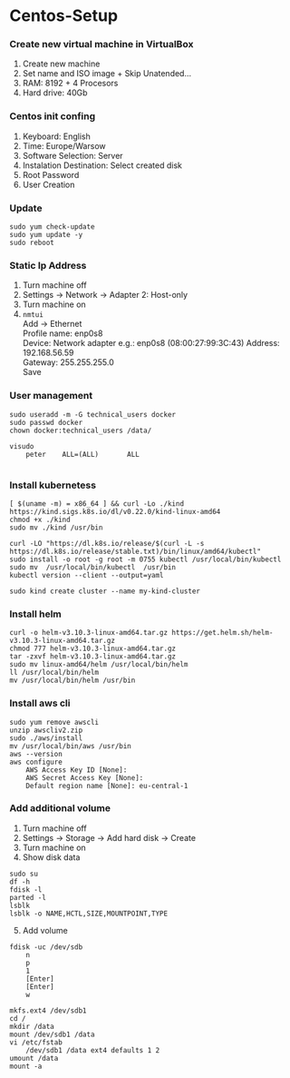 # Centos-Setup

### Create new virtual machine in VirtualBox
1. Create new machine
2. Set name and ISO image + Skip Unatended...
3. RAM: 8192 + 4 Procesors
4. Hard drive: 40Gb

### Centos init confing
1. Keyboard: English
2. Time: Europe/Warsow
3. Software Selection: Server
4. Instalation Destination: Select created disk
5. Root Password
6. User Creation

### Update
```
sudo yum check-update
sudo yum update -y
sudo reboot
```

### Static Ip Address
1. Turn machine off
2. Settings -> Network -> Adapter 2: Host-only
3. Turn machine on
4. ``` nmtui ``` <br/> 
Add -> Ethernet <br/>
Profile name: enp0s8 <br/>
Device: Network adapter e.g.: enp0s8 (08:00:27:99:3C:43)
Address: 192.168.56.59 <br/>
Gateway: 255.255.255.0 <br/>
Save <br/>


### User management
```
sudo useradd -m -G technical_users docker
sudo passwd docker
chown docker:technical_users /data/

visudo
    peter    ALL=(ALL)       ALL


```

### Install kubernetess
```
[ $(uname -m) = x86_64 ] && curl -Lo ./kind https://kind.sigs.k8s.io/dl/v0.22.0/kind-linux-amd64
chmod +x ./kind
sudo mv ./kind /usr/bin

curl -LO "https://dl.k8s.io/release/$(curl -L -s https://dl.k8s.io/release/stable.txt)/bin/linux/amd64/kubectl"
sudo install -o root -g root -m 0755 kubectl /usr/local/bin/kubectl
sudo mv  /usr/local/bin/kubectl  /usr/bin
kubectl version --client --output=yaml

sudo kind create cluster --name my-kind-cluster
```

### Install helm
```
curl -o helm-v3.10.3-linux-amd64.tar.gz https://get.helm.sh/helm-v3.10.3-linux-amd64.tar.gz
chmod 777 helm-v3.10.3-linux-amd64.tar.gz
tar -zxvf helm-v3.10.3-linux-amd64.tar.gz
sudo mv linux-amd64/helm /usr/local/bin/helm
ll /usr/local/bin/helm
mv /usr/local/bin/helm /usr/bin
```









### Install aws cli
```
sudo yum remove awscli
unzip awscliv2.zip
sudo ./aws/install
mv /usr/local/bin/aws /usr/bin
aws --version
aws configure
    AWS Access Key ID [None]: 
    AWS Secret Access Key [None]: 
    Default region name [None]: eu-central-1

```


### Add additional volume
1. Turn machine off
2. Settings -> Storage -> Add hard disk -> Create
3. Turn machine on
4. Show disk data
```
sudo su
df -h
fdisk -l
parted -l
lsblk
lsblk -o NAME,HCTL,SIZE,MOUNTPOINT,TYPE
```
5. Add volume
```
fdisk -uc /dev/sdb
    n
    p
    1
    [Enter]
    [Enter]
    w

mkfs.ext4 /dev/sdb1
cd /
mkdir /data
mount /dev/sdb1 /data
vi /etc/fstab
    /dev/sdb1 /data ext4 defaults 1 2
umount /data
mount -a
```